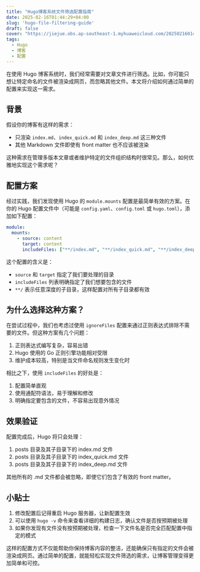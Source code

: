 ```yaml
---
title: "Hugo博客系统文件筛选配置指南"
date: 2025-02-16T01:44:29+04:00
slug: 'hugo-file-filtering-guide'
draft: false
cover: "https://jiejue.obs.ap-southeast-1.myhuaweicloud.com/20250216014557430.webp"
tags:
  - Hugo
  - 博客
  - 配置
---
```


在使用 Hugo 博客系统时，我们经常需要对文章文件进行筛选。比如，你可能只想让特定命名的文件被渲染成网页，而忽略其他文件。本文将介绍如何通过简单的配置来实现这一需求。

<!--more-->

## 背景

假设你的博客有这样的需求：
- 只渲染 `index.md`、`index_quick.md` 和 `index_deep.md` 这三种文件
- 其他 Markdown 文件即使有 front matter 也不应该被渲染

这种需求在管理多版本文章或者维护特定的文件组织结构时很常见。那么，如何优雅地实现这个需求呢？

## 配置方案

经过实践，我们发现使用 Hugo 的 `module.mounts` 配置是最简单有效的方案。在你的 Hugo 配置文件中（可能是 `config.yaml`、`config.toml` 或 `hugo.toml`），添加如下配置：

```yaml
module:
  mounts:
    - source: content
      target: content
      includeFiles: ["**/index.md", "**/index_quick.md", "**/index_deep.md"]
```

这个配置的含义是：
- `source` 和 `target` 指定了我们要处理的目录
- `includeFiles` 列表明确指定了我们想要包含的文件
- `**/` 表示任意深度的子目录，这样配置对所有子目录都有效

## 为什么选择这种方案？

在尝试过程中，我们也考虑过使用 `ignoreFiles` 配置来通过正则表达式排除不需要的文件。但这种方案有几个问题：
1. 正则表达式编写复杂，容易出错
2. Hugo 使用的 Go 正则引擎功能相对受限
3. 维护成本较高，特别是当文件命名规则发生变化时

相比之下，使用 `includeFiles` 的好处是：
1. 配置简单直观
2. 使用通配符语法，易于理解和修改
3. 明确指定要包含的文件，不容易出现意外情况

## 效果验证

配置完成后，Hugo 将只会处理：
1. posts 目录及其子目录下的 index.md 文件
2. posts 目录及其子目录下的 index_quick.md 文件
3. posts 目录及其子目录下的 index_deep.md 文件

其他所有的 .md 文件都会被忽略，即使它们包含了有效的 front matter。

## 小贴士

1. 修改配置后记得重启 Hugo 服务器，让新配置生效
2. 可以使用 `hugo -v` 命令来查看详细的构建日志，确认文件是否按预期被处理
3. 如果你发现有文件没有按预期被处理，检查一下文件名是否完全匹配配置中指定的模式

这样的配置方式不仅能帮助你保持博客内容的整洁，还能确保只有指定的文件会被渲染成网页。通过简单的配置，就能轻松实现文件筛选的需求，让博客管理变得更加简单和可控。
